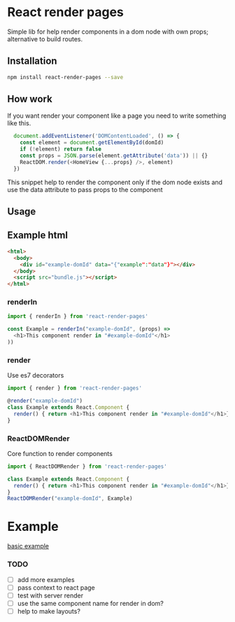 # React render pages

Simple lib for help render components in a dom node with own props; alternative to build routes.

## Installation
```sh
npm install react-render-pages --save
```

## How work

If you want render your component like a page you need to write something like this.

```js
  document.addEventListener('DOMContentLoaded', () => {
    const element = document.getElementById(domId)
    if (!element) return false
    const props = JSON.parse(element.getAttribute('data')) || {}
    ReactDOM.render(<HomeView {...props} />, element)
  })
```

This snippet help to render the component only if the dom node exists and use the data attribute to pass props to the component

## Usage
## Example html

```html
<html>
  <body>
    <div id="example-domId" data="{"example":"data"}"></div>
  </body>
  <script src="bundle.js"></script>
</html>
```

### renderIn

```javascript
import { renderIn } from 'react-render-pages'

const Example = renderIn("example-domId", (props) =>
  <h1>This component render in "#example-domId"</h1>
))
```

### render
Use es7 decorators
```javascript
import { render } from 'react-render-pages'

@render("example-domId")
class Example extends React.Component {
  render() { return <h1>This component render in "#example-domId"</h1>}
}
```

### ReactDOMRender
Core function to render components

```javascript
import { ReactDOMRender } from 'react-render-pages'

class Example extends React.Component {
  render() { return <h1>This component render in "#example-domId"</h1>}
}
ReactDOMRender("example-domId", Example)
```

# Example
[basic example](doc/basic_example.md)

### TODO
- [ ] add more examples
- [ ] pass context to react page
- [ ] test with server render
- [ ] use the same component name for render in dom?
- [ ] help to make layouts?
